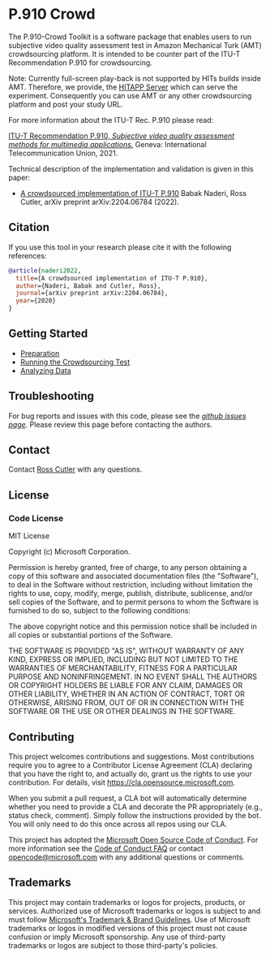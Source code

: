 # P.910 Crowd
The P.910-Crowd Toolkit is a software package that enables users to run subjective video quality assessment test
in Amazon Mechanical Turk (AMT) crowdsourcing platform. It is intended to be counter part of the ITU-T Recommendation P.910 
for crowdsourcing. 
 

Note: Currently full-screen play-back is not supported by HITs builds inside AMT. Therefore, we provide, the [HITAPP Server](hitapp_server/README.md)
which can serve the experiment. Consequently you can use AMT or any other crowdsourcing platform and post your study URL.


For more information about the ITU-T Rec. P.910 please read:

[ITU-T Recommendation P.910, _Subjective video quality assessment methods for multimedia applications._](https://www.itu.int/rec/T-REC-P.910/en) 
Geneva: International Telecommunication Union, 2021.

Technical description of the implementation and validation is given in this paper:

* [A crowdsourced implementation of ITU-T P.910](https://arxiv.org/pdf/2204.06784.pdf) Babak Naderi, Ross Cutler, arXiv preprint arXiv:2204.06784 (2022).

## Citation
If you use this tool in your research please cite it with the following references:

```BibTex
@article{naderi2022,
  title={A crowdsourced implementation of ITU-T P.910},
  author={Naderi, Babak and Cutler, Ross},
  journal={arXiv preprint arXiv:2204.06784},
  year={2020}
}
```

## Getting Started
* [Preparation](docs/preparation.md)
* [Running the Crowdsourcing Test](docs/running_test_mturk.md)
* [Analyzing Data](docs/results.md)


## Troubleshooting
For bug reports and issues with this code, please see the 
[_github issues page_](https://github.com/microsoft/P.910/issues). Please review this page before contacting the authors.


## Contact

Contact [Ross Cutler](mailto:rcutler@microsoft.com) with any questions.

## License
### Code License
MIT License

Copyright (c) Microsoft Corporation.

Permission is hereby granted, free of charge, to any person obtaining a copy of this software and associated documentation files (the "Software"), to deal in the Software without restriction, including without limitation the rights to use, copy, modify, merge, publish, distribute, sublicense, and/or sell copies of the Software, and to permit persons to whom the Software is furnished to do so, subject to the following conditions:

The above copyright notice and this permission notice shall be included in all copies or substantial portions of the Software.

THE SOFTWARE IS PROVIDED "AS IS", WITHOUT WARRANTY OF ANY KIND, EXPRESS OR IMPLIED, INCLUDING BUT NOT LIMITED TO THE WARRANTIES OF MERCHANTABILITY, FITNESS FOR A PARTICULAR PURPOSE AND NONINFRINGEMENT. IN NO EVENT SHALL THE AUTHORS OR COPYRIGHT HOLDERS BE LIABLE FOR ANY CLAIM, DAMAGES OR OTHER LIABILITY, WHETHER IN AN ACTION OF CONTRACT, TORT OR OTHERWISE, ARISING FROM, OUT OF OR IN CONNECTION WITH THE SOFTWARE OR THE USE OR OTHER DEALINGS IN THE SOFTWARE.


## Contributing

This project welcomes contributions and suggestions.  Most contributions require you to agree to a
Contributor License Agreement (CLA) declaring that you have the right to, and actually do, grant us
the rights to use your contribution. For details, visit https://cla.opensource.microsoft.com.

When you submit a pull request, a CLA bot will automatically determine whether you need to provide
a CLA and decorate the PR appropriately (e.g., status check, comment). Simply follow the instructions
provided by the bot. You will only need to do this once across all repos using our CLA.

This project has adopted the [Microsoft Open Source Code of Conduct](https://opensource.microsoft.com/codeofconduct/).
For more information see the [Code of Conduct FAQ](https://opensource.microsoft.com/codeofconduct/faq/) or
contact [opencode@microsoft.com](mailto:opencode@microsoft.com) with any additional questions or comments.

## Trademarks

This project may contain trademarks or logos for projects, products, or services. Authorized use of Microsoft 
trademarks or logos is subject to and must follow 
[Microsoft's Trademark & Brand Guidelines](https://www.microsoft.com/en-us/legal/intellectualproperty/trademarks/usage/general).
Use of Microsoft trademarks or logos in modified versions of this project must not cause confusion or imply Microsoft sponsorship.
Any use of third-party trademarks or logos are subject to those third-party's policies.

